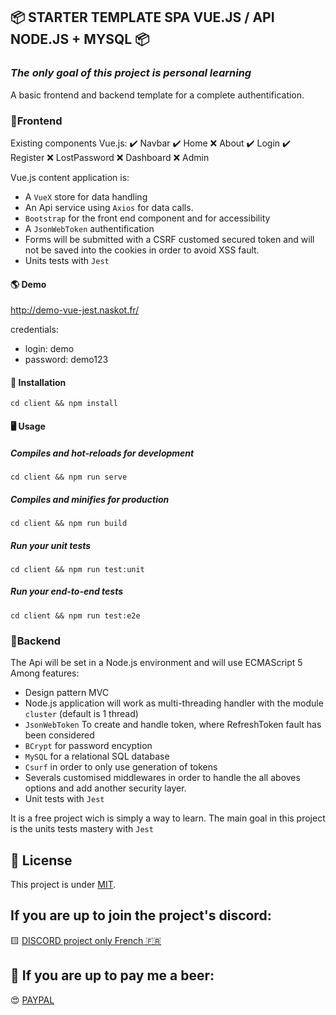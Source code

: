 
## 📦 STARTER TEMPLATE SPA VUE.JS / API NODE.JS + MYSQL 📦

### *The only goal of this project is personal learning*
A basic frontend and backend template for a complete authentification.

### 📝Frontend
Existing components Vue.js:
✔️ Navbar
✔️ Home
❌ About
✔️ Login
✔️ Register
❌ LostPassword
❌ Dashboard
❌ Admin

Vue.js content application is:
- A ``VueX`` store for data handling
- An Api service using ``Axios`` for data calls.
- ``Bootstrap`` for the front end component and for accessibility
- A ``JsonWebToken`` authentification
- Forms will be submitted with a CSRF customed secured token and will not be saved into the cookies in order to avoid XSS fault.
- Units tests with ``Jest``

#### 🌎 Demo
http://demo-vue-jest.naskot.fr/

credentials:
- login: demo
- password: demo123


#### 💾 Installation
```
cd client && npm install
```

#### 🖥️ Usage
##### Compiles and hot-reloads for development
```
cd client && npm run serve
```

##### Compiles and minifies for production
```
cd client && npm run build
```

##### Run your unit tests
```
cd client && npm run test:unit
```

##### Run your end-to-end tests
```
cd client && npm run test:e2e
```

### 📝Backend
The Api will be set in a Node.js environment and will use ECMAScript 5
Among features:
- Design pattern MVC
- Node.js application will work as multi-threading handler with the module ``cluster`` (default is 1 thread)
- ``JsonWebToken`` To create and handle token, where RefreshToken fault has been considered
- ``BCrypt`` for password encyption
- ``MySQL`` for a relational SQL database 
- ``Csurf`` in order to only use generation of tokens
- Severals customised middlewares in order to handle the all aboves options and add another security layer.
- Unit tests with ``Jest``

It is a free project wich is simply a way to learn. The main goal in this project is the units tests mastery with ``Jest``


## 🔖 License
This project is under [MIT](/LICENSE.md).

## If you are up to join the project's discord:
🟨 [DISCORD project only French 🇫🇷](https://discord.gg/257rUb9)


## 🍺 If you are up to pay me a beer:
😍 [PAYPAL](https://www.paypal.com/paypalme/Julien06100?locale.x=fr_FR)
